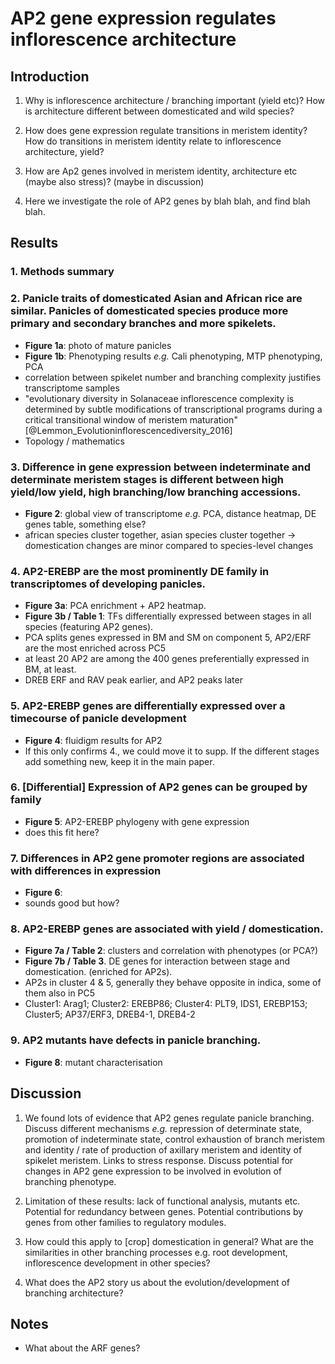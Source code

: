 
# AP2 gene expression regulates inflorescence architecture 

## Introduction

1. Why is inflorescence architecture / branching important (yield etc)? How is architecture different between domesticated and wild species?

2. How does gene expression regulate transitions in meristem identity? How do transitions in meristem identity relate to inflorescence architecture, yield?

3. How are Ap2 genes involved in meristem identity, architecture etc (maybe also stress)? (maybe in discussion)

4. Here we investigate the role of AP2 genes by blah blah, and find blah blah.

## Results

### 1. Methods summary

### 2. Panicle traits of domesticated Asian and African rice are similar.     Panicles of domesticated species produce more primary and secondary branches and more spikelets. 
- **Figure 1a**: photo of mature panicles
- **Figure 1b**: Phenotyping results *e.g.* Cali phenotyping, MTP phenotyping, PCA
- correlation between spikelet number and branching complexity justifies transcriptome samples
- "evolutionary diversity in Solanaceae inflorescence complexity is determined by subtle modifications of transcriptional programs during a critical transitional window of meristem maturation" [@Lemmon_Evolutioninflorescencediversity_2016]
- Topology / mathematics

### 3. Difference in gene expression between indeterminate and determinate meristem stages is different between high yield/low  yield, high branching/low branching accessions.
- **Figure 2**: global view of transcriptome *e.g.* PCA, distance heatmap, DE genes table, something else?
- african species cluster together, asian species cluster together -> domestication changes are minor compared to species-level changes

### 4. AP2-EREBP are the most prominently DE family in transcriptomes of developing panicles.
- **Figure 3a**: PCA enrichment + AP2 heatmap.
- **Figure 3b / Table 1**: TFs differentially expressed between stages in all species (featuring AP2 genes).
- PCA splits genes expressed in BM and SM on component 5, AP2/ERF are the most enriched across PC5
- at least 20 AP2 are among the 400 genes preferentially expressed in BM, at least.
- DREB ERF and RAV peak earlier, and AP2 peaks later

### 5. AP2-EREBP genes are differentially expressed over a timecourse of panicle development
- **Figure 4**: fluidigm results for AP2
- If this only confirms 4., we could move it to supp. If the different stages add something new, keep it in the main paper.

### 6. [Differential] Expression of AP2 genes can be grouped by family
- **Figure 5**: AP2-EREBP phylogeny with gene expression
- does this fit here?

### 7. Differences in AP2 gene promoter regions are associated with differences in expression
- **Figure 6**: 
- sounds good but how?

### 8. AP2-EREBP genes are associated with yield / domestication.
- **Figure 7a / Table 2**: clusters and correlation with phenotypes (or PCA?)
- **Figure 7b / Table 3**. DE genes for interaction between stage and domestication. (enriched for AP2s).
- AP2s in cluster 4 & 5, generally they behave opposite in indica, some of them also in PC5
- Cluster1: Arag1; Cluster2: EREBP86; Cluster4: PLT9, IDS1, EREBP153; Cluster5; AP37/ERF3, DREB4-1, DREB4-2

### 9. AP2 mutants have defects in panicle branching.
- **Figure 8**: mutant characterisation

## Discussion

1. We found lots of evidence that AP2 genes regulate panicle branching. Discuss different mechanisms *e.g.* repression of determinate state, promotion of indeterminate state, control exhaustion of branch meristem and identity / rate of production of axillary meristem and identity of spikelet meristem. Links to stress response. Discuss potential for changes in AP2 gene expression to be involved in evolution of branching phenotype.

2. Limitation of these results: lack of functional analysis, mutants etc. Potential for redundancy between genes. Potential contributions by genes from other families to regulatory modules.

3. How could this apply to [crop] domestication in general? What are the similarities in other branching processes e.g. root development, inflorescence development in other species?

4. What does the AP2 story us about the evolution/development of branching architecture?

## Notes

- What about the ARF genes?
